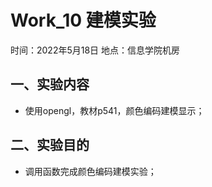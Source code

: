 # Work_10  建模实验

时间：2022年5月18日
地点：信息学院机房


## 一、实验内容

* 使用opengl，教材p541，颜色编码建模显示；


## 二、实验目的

* 调用函数完成颜色编码建模实验；
